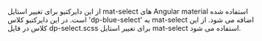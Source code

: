 <div class="dp-doc-container"">

<div class="dp-doc-tags">

<div class="desktop-version"></div>
<div class="mobile-version"></div>



</div>

<div class="dp-doc-body">

از این دایرکتیو برای تغییر استایل mat-select های Angular material استفاده شده است.
در این دایرکتیو کلاس 'dp-blue-select' به mat-select اضافه می شود. از این کلاس در فایل dp-select.scss برای تغییر استایل mat-select استفاده می شود.

</div>

</div> 



